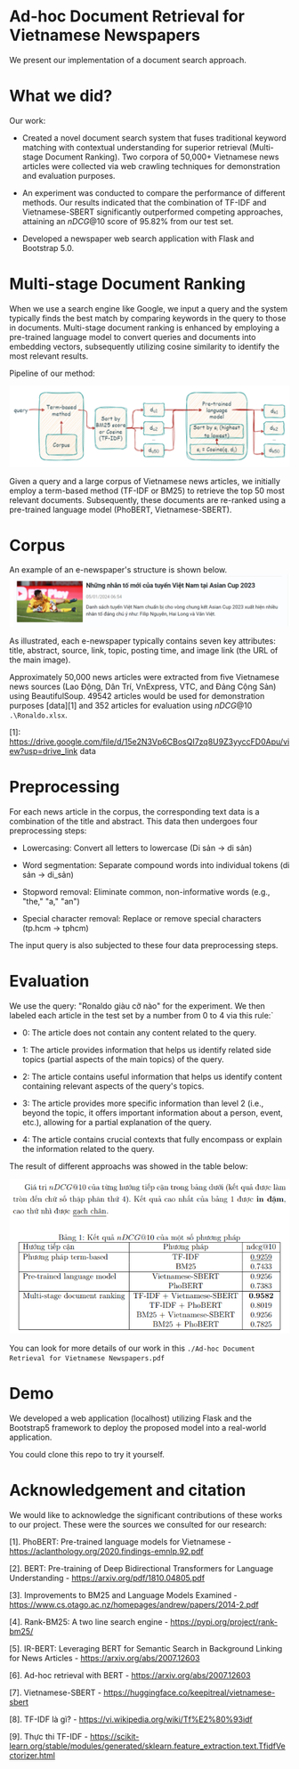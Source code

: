 # Ad-hoc Document Retrieval for Vietnamese Newspapers

We present our implementation of a document search approach.

# What we did?

Our work: 

* Created a novel document search system that fuses traditional keyword matching with contextual understanding for superior retrieval (Multi-stage Document Ranking). Two corpora of 50,000+ Vietnamese news articles were collected via web crawling techniques for demonstration and evaluation purposes. 

* An experiment was conducted to compare the performance of different methods. Our results indicated that the combination of TF-IDF and Vietnamese-SBERT significantly outperformed competing approaches, attaining an $nDCG@10$ score of 95.82\% from our test set.

* Developed a newspaper web search application with Flask and Bootstrap 5.0.

# Multi-stage Document Ranking

When we use a search engine like Google, we input a query and the system typically finds the best match by comparing keywords in the query to those in documents. Multi-stage document ranking  is enhanced by employing a pre-trained language model to convert queries and documents into embedding vectors, subsequently utilizing cosine similarity to identify the most relevant results.

Pipeline of our method:

![](./Pipeline.png)

Given a query and a large corpus of Vietnamese news articles, we initially employ a term-based method (TF-IDF or BM25) to retrieve the top 50 most relevant documents. Subsequently, these documents are re-ranked using a pre-trained language model (PhoBERT, Vietnamese-SBERT).

# Corpus

An example of an e-newspaper's structure is shown below.
![](./newspaper.png)

As illustrated, each e-newspaper typically contains seven key attributes: title, abstract, source, link, topic, posting time, and image link (the URL of the main image).

Approximately 50,000 news articles were extracted from five Vietnamese news sources (Lao Động, Dân Trí, VnExpress, VTC, and Đảng Cộng Sản) using BeautifulSoup. 49542 articles would be used for demonstration purposes [data][1] and 352 articles for evaluation using $nDCG@10$ ```.\Ronaldo.xlsx```.

[1]: https://drive.google.com/file/d/15e2N3Vp6CBosQI7zq8U9Z3yyccFD0Apu/view?usp=drive_link data

# Preprocessing

For each news article in the corpus, the corresponding text data is a combination of the title and abstract. This data then undergoes four preprocessing steps:

* Lowercasing: Convert all letters to lowercase (Di sản → di sản)

* Word segmentation: Separate compound words into individual tokens (di sản → di_sản)

* Stopword removal: Eliminate common, non-informative words (e.g., "the," "a," "an")

* Special character removal: Replace or remove special characters (tp.hcm → tphcm)

The input query is also subjected to these four data preprocessing steps.

# Evaluation

We use the query: "Ronaldo giàu cỡ nào" for the experiment. We then labeled each article in the test set by a number from 0 to 4 via this rule:`

* 0: The article does not contain any content related to the query.

* 1: The article provides information that helps us identify related side topics (partial aspects of the main topics) of the query.

* 2: The article contains useful information that helps us identify content containing relevant aspects of the query's topics.

* 3: The article provides more specific information than level 2 (i.e., beyond the topic, it offers important information about a person, event, etc.), allowing for a partial explanation of the query.

* 4: The article contains crucial contexts that fully encompass or explain the information related to the query.

The result of different approachs was showed in the table below:

![](./nDCG_score.png)

You can look for more details of our work in this ```./Ad-hoc Document Retrieval for Vietnamese Newspapers.pdf``` 

# Demo

We developed a web application (localhost) utilizing Flask and the Bootstrap5 framework to deploy the proposed model into a real-world application.

You could clone this repo to try it yourself.

# Acknowledgement and citation

We would like to acknowledge the significant contributions of these works to our project. These were the sources we consulted for our research: 

[1]. PhoBERT: Pre-trained language models for Vietnamese - https://aclanthology.org/2020.findings-emnlp.92.pdf

[2]. BERT: Pre-training of Deep Bidirectional Transformers for Language Understanding - https://arxiv.org/pdf/1810.04805.pdf

[3]. Improvements to BM25 and Language Models Examined - https://www.cs.otago.ac.nz/homepages/andrew/papers/2014-2.pdf

[4]. Rank-BM25: A two line search engine - https://pypi.org/project/rank-bm25/

[5]. IR-BERT: Leveraging BERT for Semantic Search in Background Linking for News Articles - https://arxiv.org/abs/2007.12603

[6]. Ad-hoc retrieval with BERT - https://arxiv.org/abs/2007.12603

[7]. Vietnamese-SBERT - https://huggingface.co/keepitreal/vietnamese-sbert

[8]. TF-IDF là gì? - https://vi.wikipedia.org/wiki/Tf%E2%80%93idf

[9]. Thực thi TF-IDF - https://scikit-learn.org/stable/modules/generated/sklearn.feature_extraction.text.TfidfVectorizer.html
